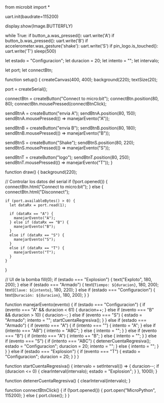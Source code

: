 from microbit import *

uart.init(baudrate=115200)

display.show(Image.BUTTERFLY)

while True:
    if button_a.was_pressed():
        uart.write('A')
    if button_b.was_pressed():
        uart.write('B')
    if accelerometer.was_gesture('shake'):
        uart.write('S')
    if pin_logo.is_touched():
        uart.write('T')
        sleep(500)










let estado = "Configuracion";
let duracion = 20;
let intento = "";
let intervalo;

let port;
let connectBtn;

function setup() {
  createCanvas(400, 400);
  background(220);
  textSize(20);

  port = createSerial();

  connectBtn = createButton("Connect to micro:bit");
  connectBtn.position(80, 80);
  connectBtn.mousePressed(connectBtnClick);

  sendBtnA = createButton("envia A");
  sendBtnA.position(80, 150);
  sendBtnA.mousePressed(() => manejarEvento("A"));

  sendBtnB = createButton("envia B");
  sendBtnB.position(80, 180);
  sendBtnB.mousePressed(() => manejarEvento("B"));

  sendBtnS = createButton("Shake");
  sendBtnS.position(80, 220);
  sendBtnS.mousePressed(() => manejarEvento("S"));

  sendBtnT = createButton("logo");
  sendBtnT.position(80, 250);
  sendBtnT.mousePressed(() => manejarEvento("T"));
}

function draw() {
  background(220);

  // Controlar los datos del serial
  if (!port.opened()) {
    connectBtn.html("Connect to micro:bit");
  } else {
    connectBtn.html("Disconnect");

    if (port.availableBytes() > 0) {
      let dataRx = port.read(1);
      
      if (dataRx == "A") {
        manejarEvento("A");
      } else if (dataRx == "B") {
        manejarEvento("B");
      }
      else if (dataRx == "S") {
        manejarEvento("S");
      }
      else if (dataRx == "T") {
        manejarEvento("T");
      }
    }
  }

  // UI de la bomba
  fill(0);
  if (estado === "Explosion") {
    text("Exploto", 180, 200);
  } else if (estado === "Armado") {
    text(`Tiempo: ${duracion}`, 180, 200);
    text(`Clave: ${intento}`, 180, 220);
  } else if (estado === "Configuracion") {
    text(`Duración: ${duracion}`, 180, 200);
  }
}

function manejarEvento(evento) {
  if (estado === "Configuracion") {
    if (evento === "A" && duracion < 61) {
      duracion++;
    } else if (evento === "B" && duracion > 10) {
      duracion--;
    } else if (evento === "S") {
      estado = "Armado";
      intento = "";
      startCuentaRegresiva();
    }
  } else if (estado === "Armado") {
    if (evento === "A") {
      if (intento === "") {
        intento = "A";
      } else if (intento === "AB") {
        intento = "ABC";
      } else {
        intento = "";
      }
    } else if (evento === "B") {
      if (intento === "A") {
        intento += "B";
      } else {
        intento = "";
      }
    } else if (evento === "S") {
      if (intento === "ABC") {
        detenerCuentaRegresiva();
        estado = "Configuracion";
        duracion = 20;
        intento = "";
      } else {
        intento = "";
      }
    }
  } else if (estado === "Explosion") {
    if (evento === "T") {
      estado = "Configuracion";
      duracion = 20;
    }
  }
}

function startCuentaRegresiva() {
  intervalo = setInterval(() => {
    duracion--;
    if (duracion <= 0) {
      clearInterval(intervalo);
      estado = "Explosion";
    }
  }, 1000);
}

function detenerCuentaRegresiva() {
  clearInterval(intervalo);
}

function connectBtnClick() {
  if (!port.opened()) {
    port.open("MicroPython", 115200);
  } else {
    port.close();
  }
}
